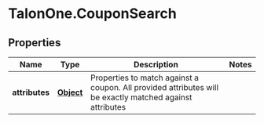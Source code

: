# TalonOne.CouponSearch

## Properties

Name | Type | Description | Notes
------------ | ------------- | ------------- | -------------
**attributes** | [**Object**](.md) | Properties to match against a coupon. All provided attributes will be exactly matched against attributes | 


